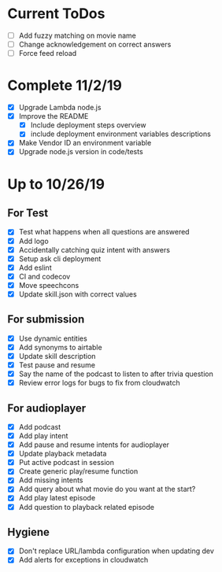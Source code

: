 # Current ToDos
- [ ] Add fuzzy matching on movie name
- [ ] Change acknowledgement on correct answers
- [ ] Force feed reload

# Complete 11/2/19
- [X] Upgrade Lambda node.js
- [X] Improve the README
  - [X] Include deployment steps overview
  - [X] include deployment environment variables descriptions
- [X] Make Vendor ID an environment variable
- [X] Upgrade node.js version in code/tests

# Up to 10/26/19
## For Test
- [X] Test what happens when all questions are answered
- [X] Add logo
- [X] Accidentally catching quiz intent with answers
- [X] Setup ask cli deployment
- [X] Add eslint
- [X] CI and codecov
- [X] Move speechcons
- [X] Update skill.json with correct values

## For submission
- [X] Use dynamic entities
- [X] Add synonyms to airtable
- [X] Update skill description
- [X] Test pause and resume
- [X] Say the name of the podcast to listen to after trivia question
- [X] Review error logs for bugs to fix from cloudwatch

## For audioplayer
- [X] Add podcast
- [X] Add play intent
- [X] Add pause and resume intents for audioplayer
- [X] Update playback metadata
- [X] Put active podcast in session
- [X] Create generic play/resume function
- [X] Add missing intents
- [X] Add query about what movie do you want at the start?
- [X] Add play latest episode
- [X] Add question to playback related episode

## Hygiene
- [X] Don't replace URL/lambda configuration when updating dev
- [X] Add alerts for exceptions in cloudwatch